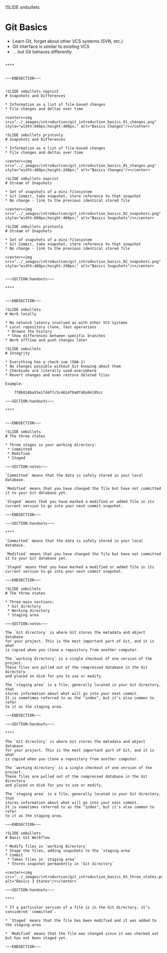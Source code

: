!SLIDE smbullets
# Git Basics

* Learn Git, forget about other VCS systems (SVN, etc.)
* Git interface is similar to existing VCS
* ... but Git behaves differently

~~~SECTION:handouts~~~

****


~~~ENDSECTION~~~


!SLIDE smbullets noprint
# Snapshots and Differences

* Information as a list of file-based changes
* File changes and deltas over time

<center><img src="../_images/introduction/git_introduction_basics_01_changes.png" style="width:800px;height:400px;" alt="Basics Changes"/></center>

!SLIDE smbullets printonly
# Snapshots and Differences

* Information as a list of file-based changes
* File changes and deltas over time

<center><img src="../_images/introduction/git_introduction_basics_01_changes.png" style="width:480px;height:240px;" alt="Basics Changes"/></center>

!SLIDE smbullets noprint
# Stream of Snapshots

* Set of snapshots of a mini-filesystem
* Git Commit, take snapshot, store reference to that snapshot
* No change - link to the previous identical stored file

<center><img src="../_images/introduction/git_introduction_basics_02_snapshots.png" style="width:800px;height:400px;" alt="Basics Snapshots"/></center>

!SLIDE smbullets printonly
# Stream of Snapshots

* Set of snapshots of a mini-filesystem
* Git Commit, take snapshot, store reference to that snapshot
* No change - link to the previous identical stored file

<center><img src="../_images/introduction/git_introduction_basics_02_snapshots.png" style="width:480px;height:240px;" alt="Basics Snapshots"/></center>


~~~SECTION:handouts~~~

****


~~~ENDSECTION~~~

!SLIDE smbullets
# Work locally

* No network latency involved as with other VCS systems
* Local repository clone, fast operations
 * Browse the history
 * Show differences between specific branches
* Work offline and push changes later

!SLIDE smbullets
# Integrity

* Everything has a check sum (SHA-1)
* No changes possible without Git knowing about them
* Checksums are literally used everywhere
* Revert changes and even restore deleted files

Example:

    7f0b824ba55e1fd4ffc5c461df0a0f48a94195cc

~~~SECTION:handouts~~~

****


~~~ENDSECTION~~~

!SLIDE smbullets
# The three states

* Three stages in your working directory:
 * Committed
 * Modified
 * Staged

~~~SECTION:notes~~~

`Committed` means that the data is safely stored in your local database.

`Modified` means that you have changed the file but have not committed
it to your Git database yet.

`Staged` means that you have marked a modified or added file in its
current version to go into your next commit snapshot.

~~~ENDSECTION~~~

~~~SECTION:handouts~~~

****

`Committed` means that the data is safely stored in your local database.

`Modified` means that you have changed the file but have not committed
it to your Git database yet.

`Staged` means that you have marked a modified or added file in its
current version to go into your next commit snapshot.

~~~ENDSECTION~~~

!SLIDE smbullets
# The three states

* Three main sections:
 * Git directory
 * Working directory
 * Staging area

~~~SECTION:notes~~~

The `Git directory` is where Git stores the metadata and object database
for your project. This is the most important part of Git, and it is what
is copied when you clone a repository from another computer.

The `working directory` is a single checkout of one version of the project.
These files are pulled out of the compressed database in the Git directory
and placed on disk for you to use or modify.

The `staging area` is a file, generally located in your Git directory, that
stores information about what will go into your next commit.
It is sometimes referred to as the "index", but it’s also common to refer
to it as the staging area.

~~~ENDSECTION~~~

~~~SECTION:handouts~~~

****

The `Git directory` is where Git stores the metadata and object database
for your project. This is the most important part of Git, and it is what
is copied when you clone a repository from another computer.

The `working directory` is a single checkout of one version of the project.
These files are pulled out of the compressed database in the Git directory
and placed on disk for you to use or modify.

The `staging area` is a file, generally located in your Git directory, that
stores information about what will go into your next commit.
It is sometimes referred to as the "index", but it’s also common to refer
to it as the staging area.

~~~ENDSECTION~~~

!SLIDE smbullets
# Basic Git Workflow

* Modify files in `working directory`
* Stage the files, adding snapshots to the `staging area`
* Commit
 * Takes files in `staging area`
 * Stores snapshot permanently in `Git directory`

<center><img src="../_images/introduction/git_introduction_basics_03_three_states.png" alt="Basics 3 States"/></center>

~~~SECTION:handouts~~~

****

* If a particular version of a file is in the Git directory, it’s considered `committed`.

* `Staged` means that the file has been modified and it was added to the staging area

* `Modified` means that the file was changed since it was checked out but has not been staged yet.

~~~ENDSECTION~~~

